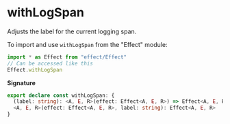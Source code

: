 # withLogSpan

Adjusts the label for the current logging span.

To import and use `withLogSpan` from the "Effect" module:

```ts
import * as Effect from "effect/Effect"
// Can be accessed like this
Effect.withLogSpan
```

**Signature**

```ts
export declare const withLogSpan: {
  (label: string): <A, E, R>(effect: Effect<A, E, R>) => Effect<A, E, R>
  <A, E, R>(effect: Effect<A, E, R>, label: string): Effect<A, E, R>
}
```
